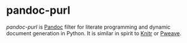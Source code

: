 # pandoc-purl

_pandoc-purl_ is [Pandoc](https://pandoc.org) filter for literate programming and dynamic document generation in Python. It is similar in spirit to [Knitr](https://yihui.org/knitr/) or [Pweave](https://mpastell.com/pweave/).
